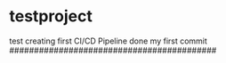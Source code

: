 # testproject
test
creating first CI/CD Pipeline
done my first commit
##########################################
